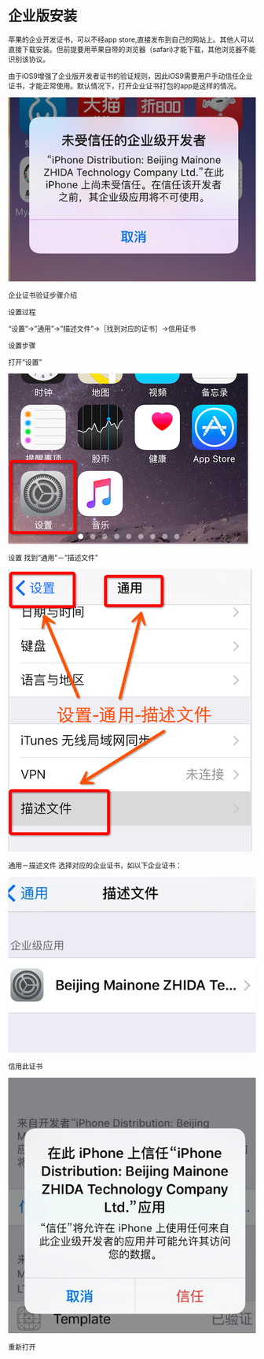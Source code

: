 # 企业版安装


苹果的企业开发证书，可以不经app store,直接发布到自己的网站上。其他人可以直接下载安装。但前提要用苹果自带的浏览器（safari)才能下载，其他浏览器不能识别该协议。


由于iOS9增强了企业版开发者证书的验证规则，因此iOS9需要用户手动信任企业证书，才能正常使用。默认情况下，打开企业证书打包的app是这样的情况。 

![snapshot](https://github.com/626600815/anzhuangqiyeban/blob/master/img/1.png)


企业证书验证步骤介绍

设置过程

“设置”->”通用”->”描述文件”->［找到对应的证书］->信用证书

设置步骤

打开“设置” 

![snapshot](https://github.com/626600815/anzhuangqiyeban/blob/master/img/2.png)


设置 
找到“通用”－“描述文件” 

![snapshot](https://github.com/626600815/anzhuangqiyeban/blob/master/img/3.png)

通用－描述文件
选择对应的企业证书，如以下企业证书： 

![snapshot](https://github.com/626600815/anzhuangqiyeban/blob/master/img/4.png)


信用此证书 

![snapshot](https://github.com/626600815/anzhuangqiyeban/blob/master/img/5.png)

重新打开
